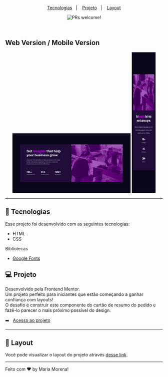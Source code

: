 <p align="center">
  <a href="#-tecnologias">Tecnologias</a>&nbsp;&nbsp;&nbsp;|&nbsp;&nbsp;&nbsp;
  <a href="#-projeto">Projeto</a>&nbsp;&nbsp;&nbsp;|&nbsp;&nbsp;&nbsp;
  <a href="#-layout">Layout</a>
</p>

<p align="center">
 <img src="https://img.shields.io/static/v1?label=PRs&message=welcome&color=49AA26&labelColor=000000" alt="PRs welcome!" />
</p>

<br>

## Web Version / Mobile Version
<p align="center">
  <img alt="Stats Preview Card Component Main" src="assets/desktop.png" width="75%">
  <img alt="Stats Preview Card Component Main" src="assets/mobile.png" width="15%" height="450px">
</p>

---

## 🚀 Tecnologias

Esse projeto foi desenvolvido com as seguintes tecnologias:

- HTML
- CSS

Bibliotecas

- [Google Fonts](https://fonts.google.com/)

## 💻 Projeto

Desenvolvido pela Frontend Mentor.<br>
Um projeto perfeito para iniciantes que estão começando a ganhar confiança com layouts!<br>
O desafio é construir este componente do cartão de resumo do pedido e fazê-lo parecer o mais próximo possível do design.

➡️ &nbsp;&nbsp;[Acesso ao projeto](https://mariamorena27.github.io/stats_preview_card/)

---

## 🔖 Layout

Você pode visualizar o layout do projeto através [desse link](https://www.frontendmentor.io/challenges/stats-preview-card-component-8JqbgoU62).

---

Feito com ♥ by Maria Morena!